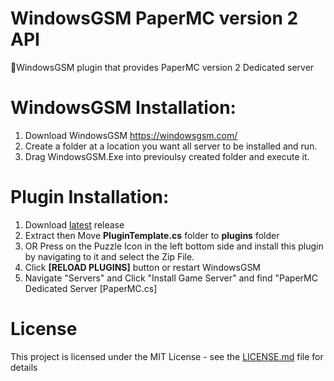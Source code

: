 # WindowsGSM PaperMC version 2 API
🧩WindowsGSM plugin that provides PaperMC version 2 Dedicated server


# WindowsGSM Installation: 
1. Download  WindowsGSM https://windowsgsm.com/ 
2. Create a folder at a location you want all server to be installed and run.
4. Drag WindowsGSM.Exe into previoulsy created folder and execute it.

# Plugin Installation:
1. Download [latest](https://github.com/ohmcodes/WindowsGSM.PluginTemplate/releases/latest) release
2. Extract then Move **PluginTemplate.cs** folder to **plugins** folder
3. OR Press on the Puzzle Icon in the left bottom side and install this plugin by navigating to it and select the Zip File.
4. Click **[RELOAD PLUGINS]** button or restart WindowsGSM
5. Navigate "Servers" and Click "Install Game Server" and find "PaperMC Dedicated Server [PaperMC.cs]


# License
This project is licensed under the MIT License - see the <a href="https://github.com/ohmcodes/WindowsGSM.PluginTemplate/blob/main/LICENSE">LICENSE.md</a> file for details
